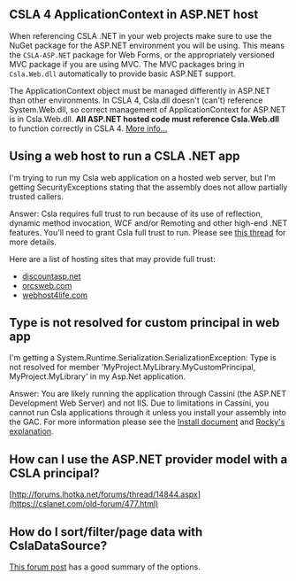 ## CSLA 4 ApplicationContext in ASP.NET host

When referencing CSLA .NET in your web projects make sure to use the NuGet package for the ASP.NET environment you will be using. This means the `CSLA-ASP.NET` package for Web Forms, or the appropriately versioned MVC package if you are using MVC. The MVC packages bring in `Csla.Web.dll` automatically to provide basic ASP.NET support.

The ApplicationContext object must be managed differently in ASP.NET than other environments. In CSLA 4, Csla.dll doesn't (can't) reference System.Web.dll, so correct management of ApplicationContext for ASP.NET is in Csla.Web.dll. **All ASP.NET hosted code must reference Csla.Web.dll** to function correctly in CSLA 4. [More info...](https://cslanet.com/old-forum/9583.html)

## Using a web host to run a CSLA .NET app

I'm trying to run my Csla web application on a hosted web server, but I'm getting SecurityExceptions stating that the assembly does not allow partially trusted callers.

Answer:  Csla requires full trust to run because of its use of reflection, dynamic method invocation, WCF and/or Remoting and other high-end .NET features.  You'll need to grant Csla full trust to run.  Please see [this thread](https://cslanet.com/old-forum/4401.html) for more details.

Here are a list of hosting sites that may provide full trust:

* [discountasp.net](http://discountasp.net)<br>
* [orcsweb.com](http://www.orcsweb.com/)<br>
* [webhost4life.com](http://www.webhost4life.com)

## Type is not resolved for custom principal in web app

I'm getting a System.Runtime.Serialization.SerializationException: Type is not resolved for member 'MyProject.MyLibrary.MyCustomPrincipal, MyProject.MyLibrary' in my Asp.Net application.

Answer:  You are likely running the application through Cassini (the ASP.NET Development Web Server) and not IIS.  Due to limitations in Cassini, you cannot run Csla applications through it unless you install your assembly into the GAC.  For more information please see the [Install document](http://www.lhotka.net/cslanet/download.aspx) and [Rocky's explanation](http://www.lhotka.net/weblog/UpdateOnMyStrugglesWithTheASPNETDevelopmentServer.aspx).

## How can I use the ASP.NET provider model with a CSLA principal?

[http://forums.lhotka.net/forums/thread/14844.aspx](https://cslanet.com/old-forum/477.html)

## How do I sort/filter/page data with CslaDataSource?

[This forum post](https://cslanet.com/old-forum/8629.html) has a good summary of the options.
